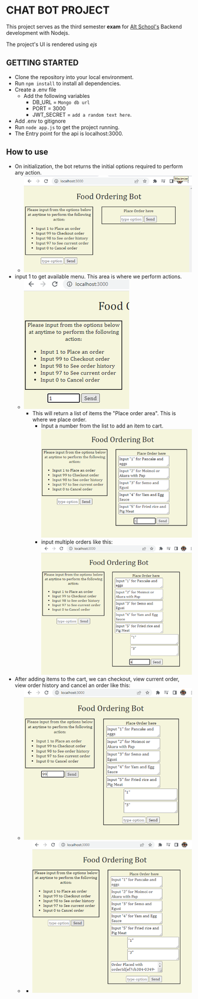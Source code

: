 # CHAT BOT PROJECT 

This project serves as the third semester **exam** for [Alt School's](altschoolafrica.com) Backend development with Nodejs.

The project's UI is rendered using *ejs*

## GETTING STARTED

* Clone the repository into your local environment.
* Run `npm install` to install all dependencies.
* Create a .env file
    * Add the following variables
        * DB_URL = `Mongo db url`
        * PORT = 3000
        * JWT_SECRET = `add a random text here`.
* Add .env to gitignore
* Run `node app.js` to get the project running.
* The Entry point for the api is localhost:3000.

## How to use
* On initialization, the bot returns the initial options required to perform any action.
    * ![application screenshot](https://github.com/NonyeReeta/chatbot/blob/master/images/chatbot-init.png?raw=true)
* input 1 to get available menu. This area is where we perform actions.
    * ![application screenshot](https://github.com/NonyeReeta/chatbot/blob/master/images/chatbot1.png?raw=true)
        * This will return a list of items the "Place order area". This is where we place order.
            * Input a number from the list to add an item to cart.
                ![application screenshot](https://github.com/NonyeReeta/chatbot/blob/master/images/chatbot-user1.png?raw=true)
            * input multiple orders like this:
                ![application screenshot](https://github.com/NonyeReeta/chatbot/blob/master/images/chatbot-usermul.png?raw=true)
* After adding items to the cart, we can checkout, view current order, view order history and cancel an order like this:
    * ![application screenshot](https://github.com/NonyeReeta/chatbot/blob/master/images/chatbot-99.png?raw=true)
    * * ![application screenshot](https://github.com/NonyeReeta/chatbot/blob/master/images/chatbot-orderplaced.png?raw=true)
